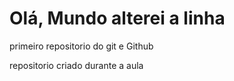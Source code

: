 # Olá, Mundo alterei a linha
 primeiro repositorio do git e Github

 repositorio criado durante a aula
